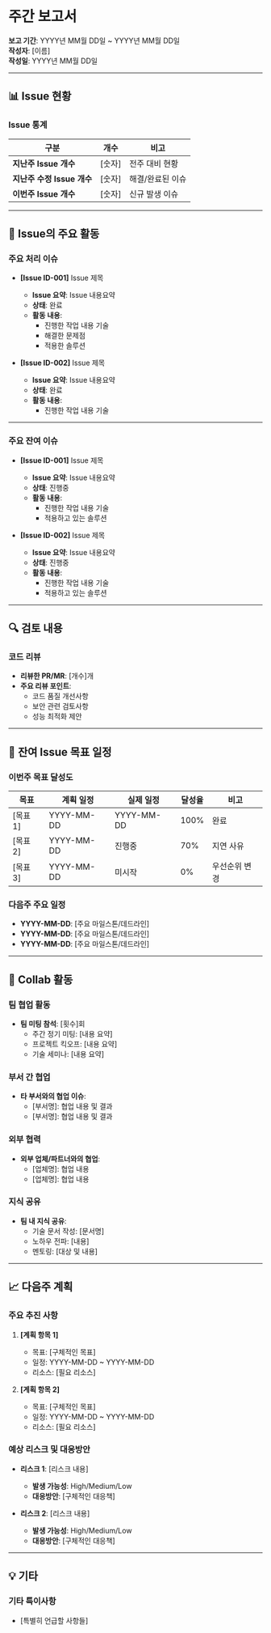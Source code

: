 # 주간 보고서

**보고 기간**: YYYY년 MM월 DD일 ~ YYYY년 MM월 DD일  
**작성자**: [이름]  
**작성일**: YYYY년 MM월 DD일  

---

## 📊 Issue 현황

### Issue 통계
| 구분 | 개수 | 비고 |
|------|------|------|
| **지난주 Issue 개수** | [숫자] | 전주 대비 현황 |
| **지난주 수정 Issue 개수** | [숫자] | 해결/완료된 이슈 |
| **이번주 Issue 개수** | [숫자] | 신규 발생 이슈 |

---

## 🔧 Issue의 주요 활동

### 주요 처리 이슈
- **[Issue ID-001]** Issue 제목
  - **Issue 요약**: Issue 내용요약
  - **상태**: 완료
  - **활동 내용**: 
    - 진행한 작업 내용 기술
    - 해결한 문제점
    - 적용한 솔루션
  
- **[Issue ID-002]** Issue 제목
  - **Issue 요약**: Issue 내용요약
  - **상태**: 완료
  - **활동 내용**:
    - 진행한 작업 내용 기술

---

### 주요 잔여 이슈
- **[Issue ID-001]** Issue 제목
  - **Issue 요약**: Issue 내용요약
  - **상태**: 진행중
  - **활동 내용**: 
    - 진행한 작업 내용 기술
    - 적용하고 있는 솔루션
  
- **[Issue ID-002]** Issue 제목
  - **Issue 요약**: Issue 내용요약
  - **상태**: 진행중
  - **활동 내용**:
    - 진행한 작업 내용 기술
    - 적용하고 있는 솔루션

---

## 🔍 검토 내용

### 코드 리뷰
- **리뷰한 PR/MR**: [개수]개
- **주요 리뷰 포인트**:
  - 코드 품질 개선사항
  - 보안 관련 검토사항
  - 성능 최적화 제안

---

## 📅 잔여 Issue 목표 일정

### 이번주 목표 달성도
| 목표 | 계획 일정 | 실제 일정 | 달성율 | 비고 |
|------|-----------|-----------|--------|------|
| [목표 1] | YYYY-MM-DD | YYYY-MM-DD | 100% | 완료 |
| [목표 2] | YYYY-MM-DD | 진행중 | 70% | 지연 사유 |
| [목표 3] | YYYY-MM-DD | 미시작 | 0% | 우선순위 변경 |

### 다음주 주요 일정
- **YYYY-MM-DD**: [주요 마일스톤/데드라인]
- **YYYY-MM-DD**: [주요 마일스톤/데드라인]
- **YYYY-MM-DD**: [주요 마일스톤/데드라인]

---

## 🤝 Collab 활동

### 팀 협업 활동
- **팀 미팅 참석**: [횟수]회
  - 주간 정기 미팅: [내용 요약]
  - 프로젝트 킥오프: [내용 요약]
  - 기술 세미나: [내용 요약]

### 부서 간 협업
- **타 부서와의 협업 이슈**:
  - [부서명]: 협업 내용 및 결과
  - [부서명]: 협업 내용 및 결과

### 외부 협력
- **외부 업체/파트너와의 협업**:
  - [업체명]: 협업 내용
  - [업체명]: 협업 내용

### 지식 공유
- **팀 내 지식 공유**:
  - 기술 문서 작성: [문서명]
  - 노하우 전파: [내용]
  - 멘토링: [대상 및 내용]

---

## 📈 다음주 계획

### 주요 추진 사항
1. **[계획 항목 1]**
   - 목표: [구체적인 목표]
   - 일정: YYYY-MM-DD ~ YYYY-MM-DD
   - 리소스: [필요 리소스]

2. **[계획 항목 2]**
   - 목표: [구체적인 목표]
   - 일정: YYYY-MM-DD ~ YYYY-MM-DD
   - 리소스: [필요 리소스]

### 예상 리스크 및 대응방안
- **리스크 1**: [리스크 내용]
  - **발생 가능성**: High/Medium/Low
  - **대응방안**: [구체적인 대응책]

- **리스크 2**: [리스크 내용]
  - **발생 가능성**: High/Medium/Low
  - **대응방안**: [구체적인 대응책]

---

## 💡 기타
### 기타 특이사항
- [특별히 언급할 사항들]
